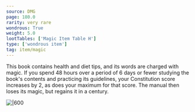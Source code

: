 ```yaml
---
source: DMG
page: 180.0
rarity: very rare
wondrous: True
weight: 5.0
lootTables: ['Magic Item Table H']
type: ['wondrous item']
tag: item/magic
---
```


This book contains health and diet tips, and its words are charged with magic. If you spend 48 hours over a period of 6 days or fewer studying the book's contents and practicing its guidelines, your Constitution score increases by 2, as does your maximum for that score. The manual then loses its magic, but regains it in a century.


![|600](https://5e.tools/img/items/DMG/Manual%20of%20Bodily%20Health.jpg)